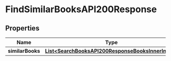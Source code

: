 

# FindSimilarBooksAPI200Response


## Properties

| Name | Type | Description | Notes |
|------------ | ------------- | ------------- | -------------|
|**similarBooks** | [**List&lt;SearchBooksAPI200ResponseBooksInnerInner&gt;**](SearchBooksAPI200ResponseBooksInnerInner.md) |  |  [optional] |



